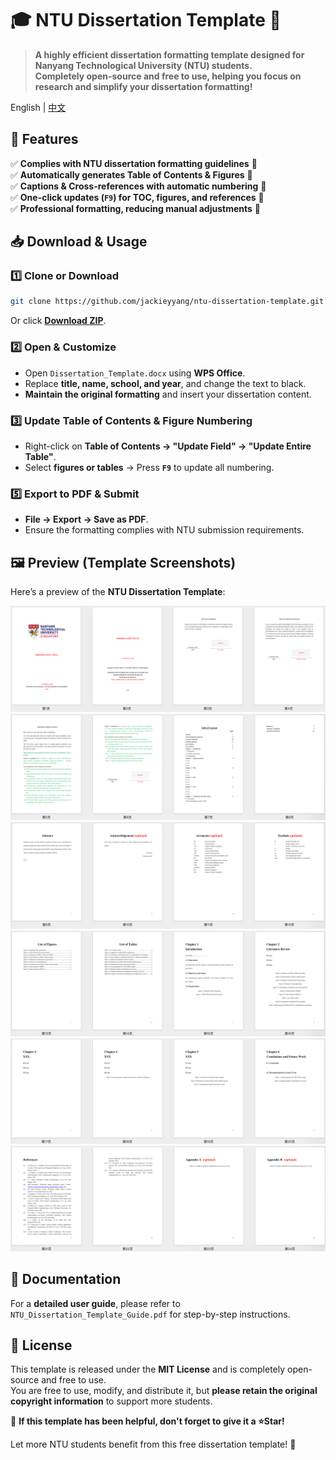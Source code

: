 # 🎓 NTU Dissertation Template 📄  

> **A highly efficient dissertation formatting template designed for Nanyang Technological University (NTU) students.**  
> **Completely open-source and free to use, helping you focus on research and simplify your dissertation formatting!**  

English | [中文](./README.md)

## 🚀 Features  

✅ **Complies with NTU dissertation formatting guidelines** 📄  
✅ **Automatically generates Table of Contents & Figures** 📜  
✅ **Captions & Cross-references with automatic numbering** 📖  
✅ **One-click updates (`F9`) for TOC, figures, and references** 🔄  
✅ **Professional formatting, reducing manual adjustments** 🎯  



## 📥 Download & Usage  

### **1️⃣ Clone or Download**  
```bash
git clone https://github.com/jackieyyang/ntu-dissertation-template.git
```
Or click [**Download ZIP**](https://github.com/jackieyyang/ntu-dissertation-template/archive/refs/heads/main.zip).  

### **2️⃣ Open & Customize**  
- Open `Dissertation_Template.docx` using **WPS Office**.  
- Replace **title, name, school, and year**, and change the text to black.  
- **Maintain the original formatting** and insert your dissertation content.  

### **3️⃣ Update Table of Contents & Figure Numbering**  
- Right-click on **Table of Contents → "Update Field" → "Update Entire Table"**.  
- Select **figures or tables** → Press **`F9`** to update all numbering.  

### **5️⃣ Export to PDF & Submit**  
- **File → Export → Save as PDF**.  
- Ensure the formatting complies with NTU submission requirements.  



## 🖼 Preview (Template Screenshots)  

Here’s a preview of the **NTU Dissertation Template**:  

![](./images/template_1.png)
![](./images/template_2.png)
![](./images/template_3.png)
![](./images/template_4.png)
![](./images/template_5.png)
![](./images/template_6.png)



## 📖 Documentation  

For a **detailed user guide**, please refer to `NTU_Dissertation_Template_Guide.pdf` for step-by-step instructions.  



## 📝 License  

This template is released under the **MIT License** and is completely open-source and free to use.  
You are free to use, modify, and distribute it, but **please retain the original copyright information** to support more students.  



🎉 **If this template has been helpful, don't forget to give it a ⭐Star!**  

Let more NTU students benefit from this free dissertation template! 🚀 